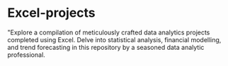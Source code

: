 # Excel-projects
"Explore a compilation of meticulously crafted data analytics projects completed using Excel. Delve into statistical analysis, financial modelling, and trend forecasting in this repository by a seasoned data analytic professional. 

